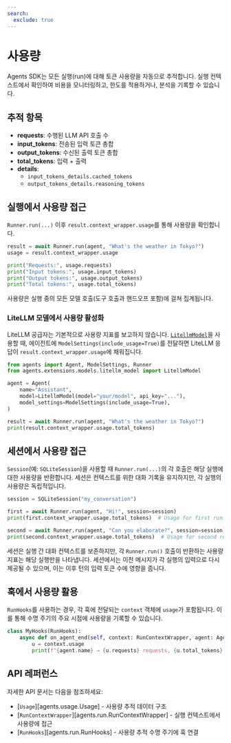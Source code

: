 ```yaml
---
search:
  exclude: true
---
```

# 사용량

Agents SDK는 모든 실행(run)에 대해 토큰 사용량을 자동으로 추적합니다. 실행 컨텍스트에서 확인하여 비용을 모니터링하고, 한도를 적용하거나, 분석을 기록할 수 있습니다.

## 추적 항목

- **requests**: 수행된 LLM API 호출 수
- **input_tokens**: 전송된 입력 토큰 총합
- **output_tokens**: 수신된 출력 토큰 총합
- **total_tokens**: 입력 + 출력
- **details**:
  - `input_tokens_details.cached_tokens`
  - `output_tokens_details.reasoning_tokens`

## 실행에서 사용량 접근

`Runner.run(...)` 이후 `result.context_wrapper.usage`를 통해 사용량을 확인합니다.

```python
result = await Runner.run(agent, "What's the weather in Tokyo?")
usage = result.context_wrapper.usage

print("Requests:", usage.requests)
print("Input tokens:", usage.input_tokens)
print("Output tokens:", usage.output_tokens)
print("Total tokens:", usage.total_tokens)
```

사용량은 실행 중의 모든 모델 호출(도구 호출과 핸드오프 포함)에 걸쳐 집계됩니다.

### LiteLLM 모델에서 사용량 활성화

LiteLLM 공급자는 기본적으로 사용량 지표를 보고하지 않습니다. [`LitellmModel`](models/litellm.md)을 사용할 때, 에이전트에 `ModelSettings(include_usage=True)`를 전달하면 LiteLLM 응답이 `result.context_wrapper.usage`에 채워집니다.

```python
from agents import Agent, ModelSettings, Runner
from agents.extensions.models.litellm_model import LitellmModel

agent = Agent(
    name="Assistant",
    model=LitellmModel(model="your/model", api_key="..."),
    model_settings=ModelSettings(include_usage=True),
)

result = await Runner.run(agent, "What's the weather in Tokyo?")
print(result.context_wrapper.usage.total_tokens)
```

## 세션에서 사용량 접근

`Session`(예: `SQLiteSession`)을 사용할 때 `Runner.run(...)`의 각 호출은 해당 실행에 대한 사용량을 반환합니다. 세션은 컨텍스트를 위한 대화 기록을 유지하지만, 각 실행의 사용량은 독립적입니다.

```python
session = SQLiteSession("my_conversation")

first = await Runner.run(agent, "Hi!", session=session)
print(first.context_wrapper.usage.total_tokens)  # Usage for first run

second = await Runner.run(agent, "Can you elaborate?", session=session)
print(second.context_wrapper.usage.total_tokens)  # Usage for second run
```

세션은 실행 간 대화 컨텍스트를 보존하지만, 각 `Runner.run()` 호출이 반환하는 사용량 지표는 해당 실행만을 나타냅니다. 세션에서는 이전 메시지가 각 실행의 입력으로 다시 제공될 수 있으며, 이는 이후 턴의 입력 토큰 수에 영향을 줍니다.

## 훅에서 사용량 활용

`RunHooks`를 사용하는 경우, 각 훅에 전달되는 `context` 객체에 `usage`가 포함됩니다. 이를 통해 수명 주기의 주요 시점에 사용량을 기록할 수 있습니다.

```python
class MyHooks(RunHooks):
    async def on_agent_end(self, context: RunContextWrapper, agent: Agent, output: Any) -> None:
        u = context.usage
        print(f"{agent.name} → {u.requests} requests, {u.total_tokens} total tokens")
```

## API 레퍼런스

자세한 API 문서는 다음을 참조하세요:

- [`Usage`][agents.usage.Usage] - 사용량 추적 데이터 구조
- [`RunContextWrapper`][agents.run.RunContextWrapper] - 실행 컨텍스트에서 사용량에 접근
- [`RunHooks`][agents.run.RunHooks] - 사용량 추적 수명 주기에 훅 연결